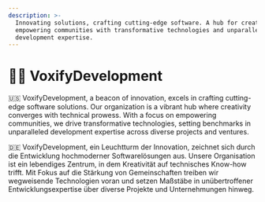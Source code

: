 ```yaml
---
description: >-
  Innovating solutions, crafting cutting-edge software. A hub for creativity,
  empowering communities with transformative technologies and unparalleled
  development expertise.
---
```


# 🧑‍💻 VoxifyDevelopment

🇺🇸 VoxifyDevelopment, a beacon of innovation, excels in crafting cutting-edge software solutions. Our organization is a vibrant hub where creativity converges with technical prowess. With a focus on empowering communities, we drive transformative technologies, setting benchmarks in unparalleled development expertise across diverse projects and ventures.

🇩🇪 VoxifyDevelopment, ein Leuchtturm der Innovation, zeichnet sich durch die Entwicklung hochmoderner Softwarelösungen aus. Unsere Organisation ist ein lebendiges Zentrum, in dem Kreativität auf technisches Know-how trifft. Mit Fokus auf die Stärkung von Gemeinschaften treiben wir wegweisende Technologien voran und setzen Maßstäbe in unübertroffener Entwicklungsexpertise über diverse Projekte und Unternehmungen hinweg.

